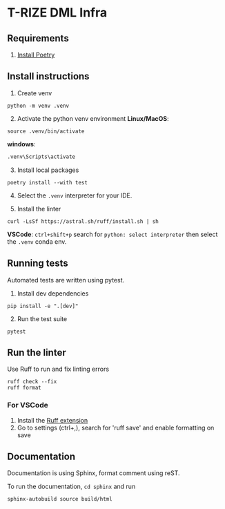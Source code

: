 # T-RIZE DML Infra

## Requirements

1. [Install Poetry](https://python-poetry.org/docs/#installation)
## Install instructions

1. Create venv
```shell 
python -m venv .venv
```

2. Activate the python venv environment
**Linux/MacOS**:
```shell
source .venv/bin/activate
```
**windows**:
```bash
.venv\Scripts\activate
```

3. Install local packages

```
poetry install --with test
```
4. Select the `.venv` interpreter for your IDE.

5. Install the linter
```
curl -LsSf https://astral.sh/ruff/install.sh | sh
```

**VSCode**: `ctrl+shift+p` search for `python: select interpreter` then select the `.venv` conda env.

## Running tests
Automated tests are written using pytest.

1. Install dev dependencies
```shell
pip install -e ".[dev]"
```
2. Run the test suite
```shell
pytest
```

## Run the linter

Use Ruff to run and fix linting errors

```shell
ruff check --fix
ruff format
```

### For VSCode

1. Install the [Ruff extension](https://marketplace.visualstudio.com/items?itemName=charliermarsh.ruff)
2. Go to settings (ctrl+,), search for 'ruff save' and enable formatting on save

## Documentation

Documentation is using Sphinx, format comment using reST.

To run the documentation, `cd sphinx` and run 
```shell
sphinx-autobuild source build/html
```